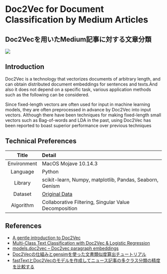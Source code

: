 # Doc2Vec for Document Classification by Medium Articles
## Doc2Vecを用いたMedium記事に対する文章分類
![](https://media.springernature.com/full/springer-static/image/art%3A10.1186%2Fs40537-018-0139-2/MediaObjects/40537_2018_139_Fig8_HTML.png)

## Introduction

Doc2Vec is a technology that vectorizes documents of arbitrary length, and can obtain distributed document embeddings for sentences and texts.And also it does not depend on a specific task, various application methods such as the following can be considered.

Since fixed-length vectors are often used for input in machine learning models, they are often preprocessed in advance by Doc2Vec into input vectors.
Although there have been techniques for making fixed-length small vectors such as Bag-of-words and LDA in the past, using Doc2Vec has been reported to boast superior performance over previous techniques

## Technical Preferences

| Title | Detail |
|:-----------:|:------------------------------------------------|
| Environment | MacOS Mojave 10.14.3 |
| Language | Python |
| Library | scikit-learn, Numpy, matplotlib, Pandas, Seaborn, Genism|
| Dataset | [ Original Data ](https://medium.com/) |
| Algorithm | Collaborative Filtering, Singular Value Decomposition |

## References

- [A gentle introduction to Doc2Vec](https://medium.com/scaleabout/a-gentle-introduction-to-doc2vec-db3e8c0cce5e)
- [Multi-Class Text Classification with Doc2Vec & Logistic Regression](https://towardsdatascience.com/multi-class-text-classification-with-doc2vec-logistic-regression-9da9947b43f4)
- [models.doc2vec – Doc2vec paragraph embeddings](https://radimrehurek.com/gensim/models/doc2vec.html)
- [Doc2Vecの仕組みとgensimを使った文書類似度算出チュートリアル](https://deepage.net/machine_learning/2017/01/08/doc2vec.html)
- [fastTextとDoc2Vecのモデルを作成してニュース記事の多クラス分類の精度を比較する](https://qiita.com/kazuki_hayakawa/items/ca5d4735b9514895e197)

